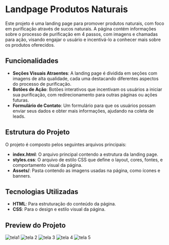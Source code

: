 # Landpage Produtos Naturais

Este projeto é uma landing page para promover produtos naturais, com foco em purificação através de sucos naturais. A página contém informações sobre o processo de purificação em 4 passos, com imagens e chamadas para ação, visando engajar o usuário e incentivá-lo a conhecer mais sobre os produtos oferecidos.

## Funcionalidades

- **Seções Visuais Atraentes**: A landing page é dividida em seções com imagens de alta qualidade, cada uma destacando diferentes aspectos do processo de purificação.
- **Botões de Ação**: Botões interativos que incentivam os usuários a iniciar sua purificação, com redirecionamento para outras páginas ou ações futuras.
- **Formulário de Contato**: Um formulário para que os usuários possam enviar seus dados e obter mais informações, ajudando na coleta de leads.

## Estrutura do Projeto

O projeto é composto pelos seguintes arquivos principais:

- **index.html**: O arquivo principal contendo a estrutura da landing page.
- **styles.css**: O arquivo de estilo CSS que define o layout, cores, fontes, e comportamento visual da página.
- **Assets/**: Pasta contendo as imagens usadas na página, como ícones e banners.

## Tecnologias Utilizadas

- **HTML**: Para estruturação do conteúdo da página.
- **CSS**: Para o design e estilo visual da página.

## Preview do Projeto
![tela1](https://github.com/user-attachments/assets/d8a64fbf-344c-4796-8bff-6978c9e3cb2b)
![tela 2](https://github.com/user-attachments/assets/d734d14a-e82f-4eed-9413-b09a4524e171)
![tela 3](https://github.com/user-attachments/assets/ee55edf5-44d6-47a0-b22c-d9854fdf9dd5)
![tela 4](https://github.com/user-attachments/assets/ba9e0880-e799-49b0-9c1f-c213986c8d11)
![tela 5](https://github.com/user-attachments/assets/f87ef3f4-5f9f-4498-991c-7c8774bf8f5e)





